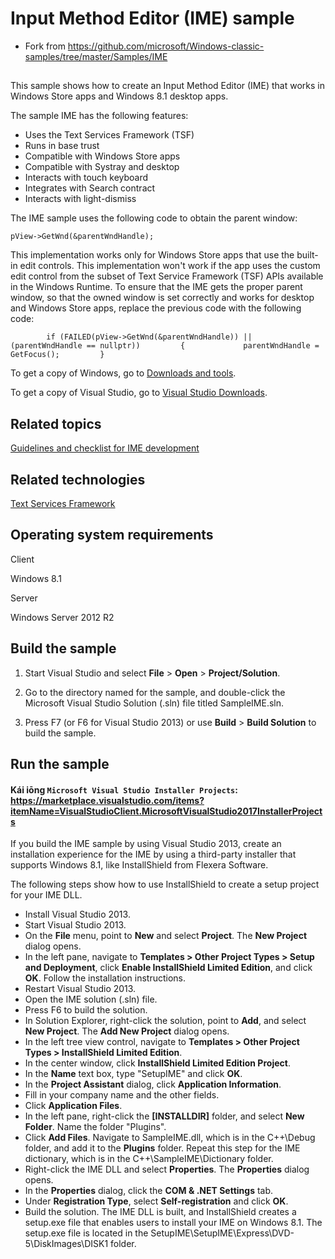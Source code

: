 ﻿Input Method Editor (IME) sample
================================

* Fork from https://github.com/microsoft/Windows-classic-samples/tree/master/Samples/IME

##

This sample shows how to create an Input Method Editor (IME) that works in Windows Store apps and Windows 8.1 desktop apps.

The sample IME has the following features:

-   Uses the Text Services Framework (TSF)
-   Runs in base trust
-   Compatible with Windows Store apps
-   Compatible with Systray and desktop
-   Interacts with touch keyboard
-   Integrates with Search contract
-   Interacts with light-dismiss

The IME sample uses the following code to obtain the parent window:

`pView->GetWnd(&parentWndHandle);`

This implementation works only for Windows Store apps that use the built-in edit controls. This implementation won't work if the app uses the custom edit control from the subset of Text Service Framework (TSF) APIs available in the Windows Runtime. To ensure that the IME gets the proper parent window, so that the owned window is set correctly and works for desktop and Windows Store apps, replace the previous code with the following code:

`        if (FAILED(pView->GetWnd(&parentWndHandle)) || (parentWndHandle == nullptr))         {             parentWndHandle = GetFocus();         }`

To get a copy of Windows, go to [Downloads and tools](http://go.microsoft.com/fwlink/p/?linkid=301696).

To get a copy of Visual Studio, go to [Visual Studio Downloads](http://go.microsoft.com/fwlink/p/?linkid=301697).

Related topics
--------------

[Guidelines and checklist for IME development](http://go.microsoft.com/fwlink/p/?linkid=262401)

Related technologies
--------------------

[Text Services Framework](http://go.microsoft.com/fwlink/p/?linkid=262402)

Operating system requirements
-----------------------------

Client

Windows 8.1

Server

Windows Server 2012 R2

Build the sample
----------------

1.  Start Visual Studio and select **File** \> **Open** \> **Project/Solution**.

2.  Go to the directory named for the sample, and double-click the Microsoft Visual Studio Solution (.sln) file titled SampleIME.sln.

3.  Press F7 (or F6 for Visual Studio 2013) or use **Build** \> **Build Solution** to build the sample.

Run the sample
--------------

#### Kái iōng `Microsoft Visual Studio Installer Projects`: https://marketplace.visualstudio.com/items?itemName=VisualStudioClient.MicrosoftVisualStudio2017InstallerProjects

If you build the IME sample by using Visual Studio 2013, create an installation experience for the IME by using a third-party installer that supports Windows 8.1, like InstallShield from Flexera Software.

The following steps show how to use InstallShield to create a setup project for your IME DLL.

-   Install Visual Studio 2013.
-   Start Visual Studio 2013.
-   On the **File** menu, point to **New** and select **Project**. The **New Project** dialog opens.
-   In the left pane, navigate to **Templates \> Other Project Types \> Setup and Deployment**, click **Enable InstallShield Limited Edition**, and click **OK**. Follow the installation instructions.
-   Restart Visual Studio 2013.
-   Open the IME solution (.sln) file.
-   Press F6 to build the solution.
-   In Solution Explorer, right-click the solution, point to **Add**, and select **New Project**. The **Add New Project** dialog opens.
-   In the left tree view control, navigate to **Templates \> Other Project Types \> InstallShield Limited Edition**.
-   In the center window, click **InstallShield Limited Edition Project**.
-   In the **Name** text box, type "SetupIME" and click **OK**.
-   In the **Project Assistant** dialog, click **Application Information**.
-   Fill in your company name and the other fields.
-   Click **Application Files**.
-   In the left pane, right-click the **[INSTALLDIR]** folder, and select **New Folder**. Name the folder "Plugins".
-   Click **Add Files**. Navigate to SampleIME.dll, which is in the C++\\Debug folder, and add it to the **Plugins** folder. Repeat this step for the IME dictionary, which is in the C++\\SampleIME\\Dictionary folder.
-   Right-click the IME DLL and select **Properties**. The **Properties** dialog opens.
-   In the **Properties** dialog, click the **COM & .NET Settings** tab.
-   Under **Registration Type**, select **Self-registration** and click **OK**.
-   Build the solution. The IME DLL is built, and InstallShield creates a setup.exe file that enables users to install your IME on Windows 8.1. The setup.exe file is located in the SetupIME\\SetupIME\\Express\\DVD-5\\DiskImages\\DISK1 folder.

